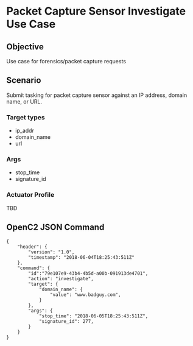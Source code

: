 # Packet Capture Sensor Investigate Use Case

## Objective
Use case for forensics/packet capture requests

## Scenario
Submit tasking for packet capture sensor against an IP address, domain name, or URL.

### Target types
* ip_addr
* domain_name
* url

### Args
* stop_time
* signature_id

### Actuator Profile
TBD

## OpenC2 JSON Command

```
{
    "header": {
        "version": "1.0",
        "timestamp": "2018-06-04T18:25:43:511Z"
    },
    "command": {
        "id":"79e107e9-43b4-4b5d-a00b-091913de4701",
        "action": "investigate",
        "target": {
            "domain_name": {
                "value": "www.badguy.com",
            }
        },
        "args": {
            "stop_time": "2018-06-05T18:25:43:511Z",
            "signature_id": 277,
        }
    }
}
```

